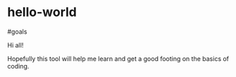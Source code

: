 # hello-world
#goals

Hi all!

Hopefully this tool will help me learn and get a good footing on the basics of coding.
